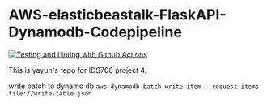# AWS-elasticbeastalk-FlaskAPI-Dynamodb-Codepipeline
[![Testing and Linting with Github Actions](https://github.com/Yayunyun/yayun_project4_awsAPI/actions/workflows/main.yml/badge.svg)](https://github.com/Yayunyun/yayun_project4_awsAPI/actions/workflows/main.yml)

This is yayun's repo for IDS706 project 4.


write batch to dynamo db
`aws dynamodb batch-write-item --request-items file://write-table.json`